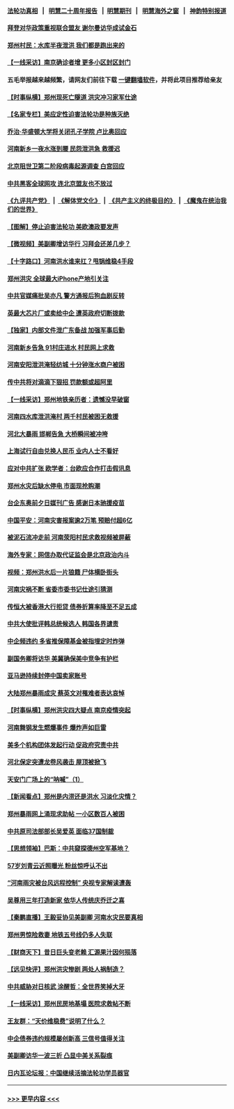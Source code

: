 #### [法轮功真相](https://github.com/gfw-breaker/truth/blob/master/README.md?t=0) &nbsp;&nbsp;|&nbsp;&nbsp; [明慧二十周年报告](https://github.com/gfw-breaker/mh-reports/blob/master/README.md?t=0) &nbsp;&nbsp;|&nbsp;&nbsp;[明慧期刊](https://github.com/gfw-breaker/mh-qikan) &nbsp;&nbsp;|&nbsp;&nbsp; [明慧海外之窗](https://github.com/gfw-breaker/mh-news/blob/master/README.md?t=0) &nbsp;&nbsp;|&nbsp;&nbsp; [神韵特别报道](https://github.com/gfw-breaker/mh-news/blob/master/shenyun.md?t=0)
#### [拜登对华政策重视联合盟友 谢尔曼访华成试金石](../pages/nsc413/n13108213.md?t=07230751) 
#### [郑州村民：水库半夜泄洪 我们都是跑出来的](../pages/nsc413/n13108228.md?t=07230751) 
#### [【一线采访】南京确诊者增 更多小区封区封门](../pages/nsc413/n13108154.md?t=07230751) 
#### 五毛举报越来越频繁，请网友们前往下载 [一键翻墙软件](https://github.com/gfw-breaker/ssr-accounts)，并将此项目推荐给亲友
#### [【时事纵横】郑州现死亡隧道 洪灾冲习家军仕途](../pages/nsc413/n13108313.md?t=07230751) 
#### [【名家专栏】美应定性迫害法轮功是种族灭绝](../pages/nsc413/n13107255.md?t=07230751) 
#### [乔治‧华盛顿大学将关闭孔子学院 卢比奥回应](../pages/nsc413/n13107900.md?t=07230751) 
#### [河南新乡一夜水涨到腰 民怨泄洪急 救援迟](../pages/nsc413/n13107875.md?t=07230751) 
#### [北京阻世卫第二阶段病毒起源调查 白宫回应](../pages/nsc413/n13107635.md?t=07230751) 
#### [中共黑客全球网攻 连北京盟友也不放过](../pages/nsc413/n13107671.md?t=07230751) 
#### [《九评共产党》](https://github.com/begood0513/9ping.md/blob/master/README.md) &nbsp;|&nbsp; [《解体党文化》](../../../../jtdwh.md/blob/master/README.md)  &nbsp;|&nbsp; [《共产主义的终极目的》](../../../../gczydzjmd.md/blob/master/README.md) &nbsp;|&nbsp; [《魔鬼在统治我们的世界》](../../../../mgztzwmdsj.md/blob/master/README.md) 
#### [【图解】停止迫害法轮功 美欧澳政要发声](../pages/nsc413/n13108002.md?t=07230751) 
#### [【微视频】美副卿增访华行 习拜会还差几步？](../pages/nsc413/n13107415.md?t=07230751) 
#### [【十字路口】河南洪水谁来扛？甩锅维稳4手段](../pages/nsc413/n13107665.md?t=07230751) 
#### [郑州洪灾 全球最大iPhone产地引关注](../pages/nsc413/n13107506.md?t=07230751) 
#### [中共官媒痛批吴亦凡 警方通报后狗血剧反转](../pages/nsc413/n13107649.md?t=07230751) 
#### [英最大芯片厂或卖给中企 遭英政府切断拨款](../pages/nsc413/n13107477.md?t=07230751) 
#### [【独家】内部文件泄广东备战 加强军事后勤](../pages/nsc413/n13100378.md?t=07230751) 
#### [河南新乡告急 91村庄进水 村民网上求救](../pages/nsc413/n13106689.md?t=07230751) 
#### [河南安阳泄洪淹轻纺城 十分钟涨水商户被困](../pages/nsc413/n13107518.md?t=07230751) 
#### [传中共将对滴滴下狠招 罚款额或超阿里](../pages/nsc413/n13107586.md?t=07230751) 
#### [【一线采访】郑州地铁亲历者：遗憾没早破窗](../pages/nsc413/n13107473.md?t=07230751) 
#### [河南四水库泄洪淹村 两千村民被困无救援](../pages/nsc413/n13107268.md?t=07230751) 
#### [河北大暴雨 邯郸告急 大桥瞬间被冲垮](../pages/nsc413/n13107044.md?t=07230751) 
#### [上海试行自由兑换人民币 业内人士不看好](../pages/nsc413/n13106643.md?t=07230751) 
#### [应对中共扩张 欧学者：台欧应合作打击假讯息](../pages/nsc413/n13106810.md?t=07230751) 
#### [郑州水灾后缺水停电 市面现抢购潮](../pages/nsc413/n13106768.md?t=07230751) 
#### [台企东奥前夕日媒刊广告 感谢日本驰援疫苗](../pages/nsc413/n13106651.md?t=07230751) 
#### [中国平安：河南灾害报案逾2万笔 预赔付超6亿](../pages/nsc413/n13106157.md?t=07230751) 
#### [被泥石流冲走前 河南荥阳村民求救视频被屏蔽](../pages/nsc413/n13106266.md?t=07230751) 
#### [海外专家：网信办取代证监会是北京政治内斗](../pages/nsc413/n13105747.md?t=07230751) 
#### [视频：郑州洪水后一片狼籍 尸体横卧街头](../pages/nsc413/n13106400.md?t=07230751) 
#### [河南灾祸不断 省委市委书记仕途引猜测](../pages/nsc413/n13106463.md?t=07230751) 
#### [传恒大被香港大行拒贷 债券折算率降至不足五成](../pages/nsc413/n13105812.md?t=07230751) 
#### [中共大使批评韩总统候选人 韩国各界谴责](../pages/nsc413/n13106035.md?t=07230751) 
#### [中企频违约 多省推保障基金被指埋定时炸弹](../pages/nsc413/n13106189.md?t=07230751) 
#### [副国务卿将访华 美冀确保美中竞争有护栏](../pages/nsc413/n13106154.md?t=07230751) 
#### [亚马逊持续封停中国卖家账号](../pages/nsc413/n13106065.md?t=07230751) 
#### [大陆郑州暴雨成灾 蔡英文对罹难者表达哀悼](../pages/nsc413/n13106067.md?t=07230751) 
#### [【时事纵横】郑州洪灾四大疑点 南京疫情突起](../pages/nsc413/n13105563.md?t=07230751) 
#### [河南舞钢发生燃爆事件 爆炸声如巨雷](../pages/nsc413/n13106081.md?t=07230751) 
#### [美多个机构团体发起行动 促政府究责中共](../pages/nsc413/n13105630.md?t=07230751) 
#### [河北保定突遭龙卷风袭击 屋顶被掀飞](../pages/nsc413/n13105949.md?t=07230751) 
#### [天安门广场上的“呐喊”（1）](../pages/nsc413/n13105277.md?t=07230751) 
#### [【新闻看点】郑州是内涝还是洪水 习淡化灾情？](../pages/nsc413/n13105546.md?t=07230751) 
#### [郑州暴雨网上涌现求助帖 一小区数百人被困](../pages/nsc413/n13105894.md?t=07230751) 
#### [中共原司法部部长吴爱英 面临37国制裁](../pages/nsc413/n13105023.md?t=07230751) 
#### [【思想领袖】巴斯：中共窥探德州空军基地？](../pages/nsc413/n13024284.md?t=07230751) 
#### [57岁刘青云近照曝光 粉丝惊呼认不出](../pages/nsc413/n13105460.md?t=07230751) 
#### [“河南雨灾被台风远程控制” 央视专家解读遭轰](../pages/nsc413/n13105545.md?t=07230751) 
#### [吴尊用三年打造新家 依华人传统庆乔迁之喜](../pages/nsc413/n13105251.md?t=07230751) 
#### [【秦鹏直播】王毅妥协见美副卿 河南水灾民要真相](../pages/nsc413/n13105597.md?t=07230751) 
#### [郑州男惊险救妻 地铁五号线仍多人失联](../pages/nsc413/n13105480.md?t=07230751) 
#### [【财商天下】昔日巨头变老赖 汇源果汁因何殒落](../pages/nsc413/n13104855.md?t=07230751) 
#### [【远见快评】郑州洪灾惨剧 两处人祸制造？](../pages/nsc413/n13105541.md?t=07230751) 
#### [中共威胁对日核武 涂醒哲：全世界笑掉大牙](../pages/nsc413/n13105054.md?t=07230751) 
#### [【一线采访】郑州民房地基塌 医院求救帖不断](../pages/nsc413/n13105473.md?t=07230751) 
#### [王友群：“天价维稳费”说明了什么？](../pages/nsc413/n13105267.md?t=07230751) 
#### [中企债券违约规模屡创新高 三信号值得关注](../pages/nsc413/n13104979.md?t=07230751) 
#### [美副卿访华一波三折 凸显中美关系裂痕](../pages/nsc413/n13105222.md?t=07230751) 
#### [日内瓦论坛报：中国继续活摘法轮功学员器官](../pages/nsc413/n13105195.md?t=07230751) 

----
#### [ >>> 更早内容 <<< ](../indexes/nsc413-earlier.md)
